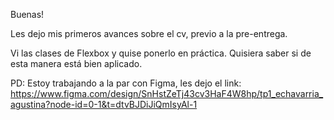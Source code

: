 Buenas!

Les dejo mis primeros avances sobre el cv, previo a la pre-entrega. 

Vi las clases de Flexbox y quise ponerlo en práctica. Quisiera saber si de esta manera está bien aplicado.


PD:
Estoy trabajando a la par con Figma, les dejo el link: 
https://www.figma.com/design/SnHstZeTj43cv3HaF4W8hp/tp1_echavarria_agustina?node-id=0-1&t=dtvBJDiJiQmIsyAl-1

